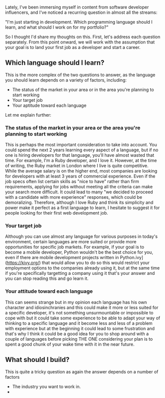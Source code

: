Lately, I've been immersing myself in content from software developer influencers, and I've noticed a recurring question in almost all the streams:

"I'm just starting in development. Which programming language should I learn, and what should I work on for my portfolio?"

So I thought I'd share my thoughts on this. First, let's address each question separately. From this point onward, we will work with the assumption that your goal is to land your first job as a developer and start a career.

## Which language should I learn?

This is the more complex of the two questions to answer, as the language you should learn depends on a variety of factors, including:

- The status of the market in your area or in the area you're planning to start working
- Your target job
- Your aptitude toward each language

Let me explain further:

### The status of the market in your area or the area you're planning to start working

This is perhaps the most important consideration to take into account. You could spend the next 2 years learning every aspect of a language, but if no one is hiring developers for that language, you'll have almost wasted that time. For example, I'm a Ruby developer, and I love it. However, at the time of writing, the Ruby market in London where I live is quite competitive. While the average salary is on the higher end, most companies are looking for developers with at least 3 years of commercial experience. Even if the job specs often list certain skills as "nice to have" rather than firm requirements, applying for jobs without meeting all the criteria can make your search more difficult. It could lead to many "we decided to proceed with a candidate with more experience" responses, which could be demoralizing. Therefore, although I love Ruby and think its simplicity and power make it perfect as a first language to learn, I hesitate to suggest it for people looking for their first web development job.

### Your target job

Although you can use almost any language for various purposes in today's environment, certain languages are more suited or provide more opportunities for specific job markets. For example, if your goal is to become a mobile developer, Python wouldn't be the best choice for you, even if there are mobile development projects written in Python.ivy](https://kivy.org/) that would allow you to do so this would restrict your employment options to the companies already using it, but at the same time if you're specifically targetting a company using it that's your answer and you can stop reading this and go learn it.

### Your attitude toward each language

This can seems strange but in my opinion each language has his own character and idiosinchranies and this could make it more or less suited for a specific developer, it's not something unsurmountable or impossible to cope with but it could take some experience to be able to adapt your way of thinking to a specific language and it become less and less of a problem with experience but at the beginning it could lead to some frustration and that's why I think it could be a good idea for you to shop around with a couple of languages before picking THE ONE considering your plan is to spent a good chunk of your wake time with it in the near future.

## What should I build?

This is quite a tricky question as again the answer depends on a number of factors

* The industry you want to work in.
* 